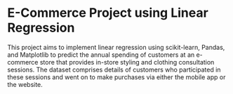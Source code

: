# E-Commerce Project using Linear Regression

This project aims to implement linear regression using scikit-learn, Pandas, and Matplotlib to predict the annual spending of customers at an e-commerce store that provides in-store styling and clothing consultation sessions. The dataset comprises details of customers who participated in these sessions and went on to make purchases via either the mobile app or the website.
